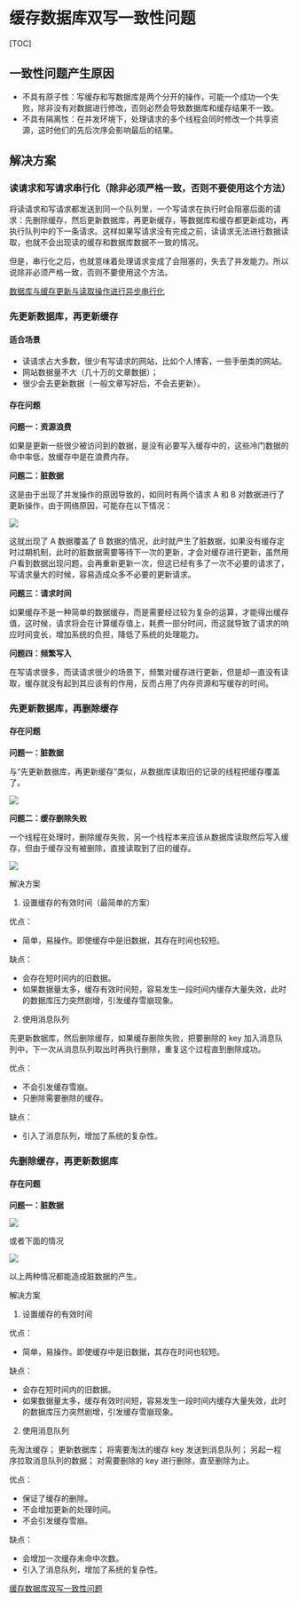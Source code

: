 # 缓存数据库双写一致性问题

[TOC]

## 一致性问题产生原因

- 不具有原子性：写缓存和写数据库是两个分开的操作，可能一个成功一个失败，除非没有对数据进行修改，否则必然会导致数据库和缓存结果不一致。
- 不具有隔离性：在并发环境下，处理请求的多个线程会同时修改一个共享资源，这时他们的先后次序会影响最后的结果。

## 解决方案

### 读请求和写请求串行化（除非必须严格一致，否则不要使用这个方法）

将读请求和写请求都发送到同一个队列里，一个写请求在执行时会阻塞后面的请求：先删除缓存，然后更新数据库，再更新缓存，等数据库和缓存都更新成功，再执行队列中的下一条请求。这样如果写请求没有完成之前，读请求无法进行数据读取，也就不会出现读的缓存和数据库数据不一致的情况。

但是，串行化之后，也就意味着处理请求变成了会阻塞的，失去了并发能力。所以说除非必须严格一致，否则不要使用这个方法。

[数据库与缓存更新与读取操作进行异步串行化](https://zq99299.github.io/note-book/cache-pdp/037.html#为什么上亿流量高并发场景下，缓存会出现这个问题？)

### 先更新数据库，再更新缓存

#### 适合场景

- 读请求占大多数，很少有写请求的网站，比如个人博客，一些手册类的网站。
- 网站数据量不大（几十万的文章数据）；
- 很少会去更新数据（一般文章写好后，不会去更新）。

#### 存在问题

**问题一：资源浪费**

如果是更新一些很少被访问到的数据，是没有必要写入缓存中的，这些冷门数据的命中率低，放缓存中是在浪费内存。

**问题二：脏数据**

这是由于出现了并发操作的原因导致的，如同时有两个请求 A 和 B 对数据进行了更新操作，由于网络原因，可能存在以下情况：

![](assets/20190808114232488_22675.png)

这就出现了 A 数据覆盖了 B 数据的情况，此时就产生了脏数据，如果没有缓存定时过期机制，此时的脏数据需要等待下一次的更新，才会对缓存进行更新，虽然用户看到数据出现问题，会再重新更新一次，但这已经有多了一次不必要的请求了，写请求量大的时候，容易造成众多不必要的更新请求。

**问题三：请求时间**

如果缓存不是一种简单的数据缓存，而是需要经过较为复杂的运算，才能得出缓存值，这时候，请求将会在计算缓存值上，耗费一部分时间，而这就导致了请求的响应时间变长，增加系统的负担，降低了系统的处理能力。

**问题四：频繁写入**

在写请求很多，而读请求很少的场景下，频繁对缓存进行更新，但是却一直没有读取，缓存就没有起到其应该有的作用，反而占用了内存资源和写缓存的时间。

### 先更新数据库，再删除缓存

#### 存在问题

**问题一：脏数据**

与“先更新数据库，再更新缓存”类似，从数据库读取旧的记录的线程把缓存覆盖了。

![](assets/20190808114303017_10701.png)

**问题二：缓存删除失败**

一个线程在处理时，删除缓存失败，另一个线程本来应该从数据库读取然后写入缓存，但由于缓存没有被删除，直接读取到了旧的缓存。

![](assets/20190808121241977_1168.png)

解决方案

1. 设置缓存的有效时间（最简单的方案）

优点：

- 简单，易操作。即使缓存中是旧数据，其存在时间也较短。

缺点：

- 会存在短时间内的旧数据。
- 如果数据量太多，缓存有效时间短，容易发生一段时间内缓存大量失效，此时的数据库压力突然剧增，引发缓存雪崩现象。

2. 使用消息队列

先更新数据库，然后删除缓存，如果缓存删除失败，把要删除的 key 加入消息队列中，下一次从消息队列取出时再执行删除，重复这个过程直到删除成功。

优点：

- 不会引发缓存雪崩。
- 只删除需要删除的缓存。

缺点：

- 引入了消息队列，增加了系统的复杂性。

### 先删除缓存，再更新数据库

#### 存在问题

**问题一：脏数据**

![](assets/20190808122325434_32040.png)

或者下面的情况

![](assets/20190808122611933_23593.png)

以上两种情况都能造成脏数据的产生。

解决方案

1. 设置缓存的有效时间

优点：

- 简单，易操作。即使缓存中是旧数据，其存在时间也较短。

缺点：

- 会存在短时间内的旧数据。
- 如果数据量太多，缓存有效时间短，容易发生一段时间内缓存大量失效，此时的数据库压力突然剧增，引发缓存雪崩现象。

2. 使用消息队列

先淘汰缓存；
更新数据库；
将需要淘汰的缓存 key 发送到消息队列；
另起一程序拉取消息队列的数据；
对需要删除的 key 进行删除，直至删除为止。

优点：

- 保证了缓存的删除。
- 不会增加更新的处理时间。
- 不会引发缓存雪崩。

缺点：

- 会增加一次缓存未命中次数。
- 引入了消息队列，增加了系统的复杂性。

[缓存数据库双写一致性问题](https://zhuanlan.zhihu.com/p/37549923)
